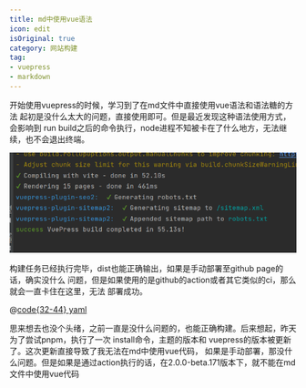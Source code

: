 ```yaml
---
title: md中使用vue语法
icon: edit
isOriginal: true
category: 网站构建
tag:
- vuepress
- markdown
---
```


开始使用vuepress的时候，学习到了在md文件中直接使用vue语法和语法糖的方法
起初是没什么太大的问题，直接使用即可。但是最近发现这种语法使用方式，会影响到
run build之后的命令执行，node进程不知被卡在了什么地方，无法继续，也不会退出终端。

<!-- more -->

![build之后不会结束终端任务](/carefree/vuepress_warn.png)

构建任务已经执行完毕，dist也能正确输出，如果是手动部署至github page的话，确实没什么
问题，但是如果使用的是github的action或者其它类似的ci，那么就会一直卡住在这里，无法
部署成功。

@[code{32-44} yaml](../../../.github/workflows/deploy-docs.yml)

思来想去也没个头绪，之前一直是没什么问题的，也能正确构建。后来想起，昨天为了尝试pnpm，执行了一次
install命令，主题的版本和 vuepress的版本被更新了。这次更新直接导致了我无法在md中使用vue代码，
如果是手动部署，那没什么问题。但是如果是通过action执行的话，在2.0.0-beta.171版本下，就不能在md
文件中使用vue代码